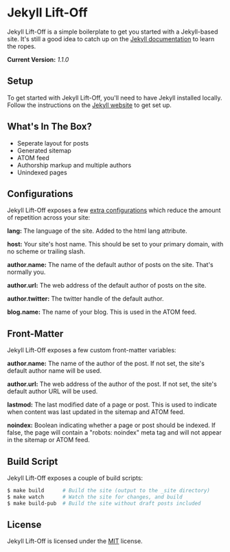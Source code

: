 
Jekyll Lift-Off
===============

Jekyll Lift-Off is a simple boilerplate to get you started with a Jekyll-based site. It's still a good idea to catch up on the [Jekyll documentation][jekyll] to learn the ropes.

**Current Version:** *1.1.0*


Setup
-----

To get started with Jekyll Lift-Off, you'll need to have Jekyll installed locally. Follow the instructions on the [Jekyll website][jekyll] to get set up.


What's In The Box?
------------------

- Seperate layout for posts
- Generated sitemap
- ATOM feed
- Authorship markup and multiple authors
- Unindexed pages


Configurations
--------------

Jekyll Lift-Off exposes a few [extra configurations](_config.yml) which reduce the amount of repetition across your site:

**lang:** The language of the site. Added to the html lang attribute.

**host:** Your site's host name. This should be set to your primary domain, with no scheme or trailing slash.

**author.name:** The name of the default author of posts on the site. That's normally you.

**author.url:** The web address of the default author of posts on the site.

**author.twitter:** The twitter handle of the default author.

**blog.name:** The name of your blog. This is used in the ATOM feed.


Front-Matter
------------

Jekyll Lift-Off exposes a few custom front-matter variables:

**author.name:** The name of the author of the post. If not set, the site's default author name will be used.

**author.url:** The web address of the author of the post. If not set, the site's default author URL will be used.

**lastmod:** The last modified date of a page or post. This is used to indicate when content was last updated in the sitemap and ATOM feed.

**noindex:** Boolean indicating whether a page or post should be indexed. If false, the page will contain a "robots: noindex" meta tag and will not appear in the sitemap or ATOM feed.


Build Script
------------

Jekyll Lift-Off exposes a couple of build scripts:

```sh
$ make build      # Build the site (output to the _site directory)
$ make watch      # Watch the site for changes, and build
$ make build-pub  # Build the site without draft posts included
```


License
-------

Jekyll Lift-Off is licensed under the [MIT][mit] license.



[jekyll]: http://jekyllrb.com/
[mit]: http://opensource.org/licenses/mit-license.php
